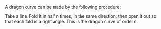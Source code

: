 A dragon curve can be made by the following procedure:

Take a line. Fold it in half n times, in the same direction; then open
it out so that each fold is a right angle. This is the dragon curve of
order n.
